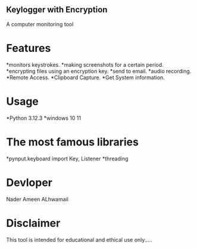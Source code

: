 ## Keylogger with Encryption
A computer monitoring tool

# Features
*monitors keystrokes.
*making screenshots for a certain period.
*encrypting files using an encryption key.
*send to email.
*audio recording.
*Remote Access.
*Clipboard Capture.
*Get System information.

# Usage
*Python 3.12.3
*windows 10 11

# The most famous libraries
*pynput.keyboard import Key, Listener
*threading

# Devloper
Nader Ameen ALhwamail

# Disclaimer
This tool is intended for educational and ethical use only.....
